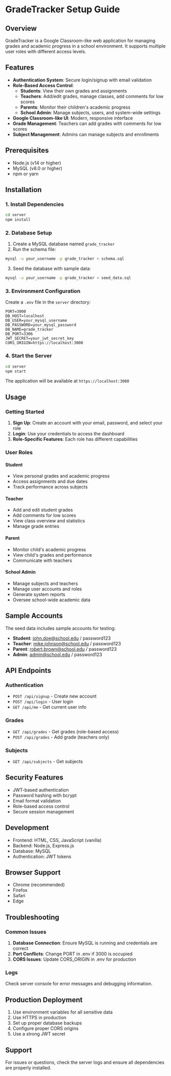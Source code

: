 # GradeTracker Setup Guide

## Overview
GradeTracker is a Google Classroom-like web application for managing grades and academic progress in a school environment. It supports multiple user roles with different access levels.

## Features
- **Authentication System**: Secure login/signup with email validation
- **Role-Based Access Control**: 
  - **Students**: View their own grades and assignments
  - **Teachers**: Add/edit grades, manage classes, add comments for low scores
  - **Parents**: Monitor their children's academic progress
  - **School Admin**: Manage subjects, users, and system-wide settings
- **Google Classroom-like UI**: Modern, responsive interface
- **Grade Management**: Teachers can add grades with comments for low scores
- **Subject Management**: Admins can manage subjects and enrollments

## Prerequisites
- Node.js (v14 or higher)
- MySQL (v8.0 or higher)
- npm or yarn

## Installation

### 1. Install Dependencies
```bash
cd server
npm install
```

### 2. Database Setup
1. Create a MySQL database named `grade_tracker`
2. Run the schema file:
```bash
mysql -u your_username -p grade_tracker < schema.sql
```
3. Seed the database with sample data:
```bash
mysql -u your_username -p grade_tracker < seed_data.sql
```

### 3. Environment Configuration
Create a `.env` file in the `server` directory:
```env
PORT=3000
DB_HOST=localhost
DB_USER=your_mysql_username
DB_PASSWORD=your_mysql_password
DB_NAME=grade_tracker
DB_PORT=3306
JWT_SECRET=your_jwt_secret_key
CORS_ORIGIN=https://localhost:3000
```

### 4. Start the Server
```bash
cd server
npm start
```

The application will be available at `https://localhost:3000`

## Usage

### Getting Started
1. **Sign Up**: Create an account with your email, password, and select your role
2. **Login**: Use your credentials to access the dashboard
3. **Role-Specific Features**: Each role has different capabilities

### User Roles

#### Student
- View personal grades and academic progress
- Access assignments and due dates
- Track performance across subjects

#### Teacher
- Add and edit student grades
- Add comments for low scores
- View class overview and statistics
- Manage grade entries

#### Parent
- Monitor child's academic progress
- View child's grades and performance
- Communicate with teachers

#### School Admin
- Manage subjects and teachers
- Manage user accounts and roles
- Generate system reports
- Oversee school-wide academic data

## Sample Accounts
The seed data includes sample accounts for testing:

- **Student**: john.doe@school.edu / password123
- **Teacher**: mike.johnson@school.edu / password123
- **Parent**: robert.brown@school.edu / password123
- **Admin**: admin@school.edu / password123

## API Endpoints

### Authentication
- `POST /api/signup` - Create new account
- `POST /api/login` - User login
- `GET /api/me` - Get current user info

### Grades
- `GET /api/grades` - Get grades (role-based access)
- `POST /api/grades` - Add grade (teachers only)

### Subjects
- `GET /api/subjects` - Get subjects

## Security Features
- JWT-based authentication
- Password hashing with bcrypt
- Email format validation
- Role-based access control
- Secure session management

## Development
- Frontend: HTML, CSS, JavaScript (vanilla)
- Backend: Node.js, Express.js
- Database: MySQL
- Authentication: JWT tokens

## Browser Support
- Chrome (recommended)
- Firefox
- Safari
- Edge

## Troubleshooting

### Common Issues
1. **Database Connection**: Ensure MySQL is running and credentials are correct
2. **Port Conflicts**: Change PORT in .env if 3000 is occupied
3. **CORS Issues**: Update CORS_ORIGIN in .env for production

### Logs
Check server console for error messages and debugging information.

## Production Deployment
1. Use environment variables for all sensitive data
2. Use HTTPS in production
3. Set up proper database backups
4. Configure proper CORS origins
5. Use a strong JWT secret

## Support
For issues or questions, check the server logs and ensure all dependencies are properly installed.
